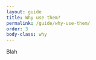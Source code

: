 ```yaml
---
layout: guide
title: Why use them?
permalink: /guide/why-use-them/
order: 3
body-class: why
---
```


Blah
